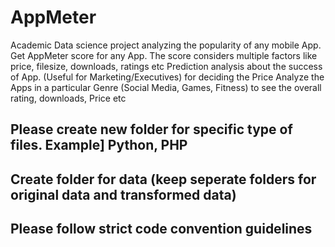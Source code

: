 # AppMeter
Academic Data science project analyzing the popularity of any mobile App.
Get AppMeter score for any App. The score considers multiple factors like price, filesize, downloads, ratings etc
Prediction analysis about the success of App. (Useful for Marketing/Executives) for deciding the Price
Analyze the Apps in a particular Genre (Social Media, Games, Fitness) to see the overall rating, downloads, Price etc

## Please create new folder for specific type of files. Example] Python, PHP
## Create folder for data (keep seperate folders for original data and transformed data)
## Please follow strict code convention guidelines
